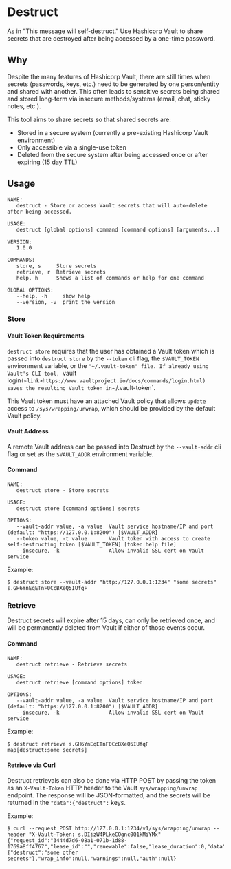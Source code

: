 # Destruct
As in "This message will self-destruct." Use Hashicorp Vault to share secrets that are destroyed after being accessed by a one-time password.

## Why
Despite the many features of Hashicorp Vault, there are still times when secrets (passwords, keys, etc.) need to be generated by one person/entity and shared with another. This often leads to sensitive secrets being shared and stored long-term via insecure methods/systems (email, chat, sticky notes, etc.).

This tool aims to share secrets so that shared secrets are:

* Stored in a secure system (currently a pre-existing Hashicorp Vault environment)
* Only accessible via a single-use token
* Deleted from the secure system after being accessed once or after expiring (15 day TTL)

## Usage
```
NAME:
   destruct - Store or access Vault secrets that will auto-delete after being accessed.

USAGE:
   destruct [global options] command [command options] [arguments...]

VERSION:
   1.0.0

COMMANDS:
   store, s     Store secrets
   retrieve, r  Retrieve secrets
   help, h      Shows a list of commands or help for one command

GLOBAL OPTIONS:
   --help, -h     show help
   --version, -v  print the version
```

### Store
#### Vault Token Requirements
`destruct store` requires that the user has obtained a Vault token which is passed into `destruct store` by the `--token` cli flag, the `$VAULT_TOKEN` environment variable, or the `"~/.vault-token" file. If already using Vault's CLI tool, `vault login` (<link>https://www.vaultproject.io/docs/commands/login.html) saves the resulting Vault token in `~/.vault-token`.

This Vault token must have an attached Vault policy that allows `update` access to `/sys/wrapping/unwrap`, which should be provided by the default Vault policy.

#### Vault Address
A remote Vault address can be passed into Destruct by the `--vault-addr` cli flag or set as the `$VAULT_ADDR` environment variable.

#### Command
```
NAME:
   destruct store - Store secrets

USAGE:
   destruct store [command options] secrets

OPTIONS:
   --vault-addr value, -a value  Vault service hostname/IP and port (default: "https://127.0.0.1:8200") [$VAULT_ADDR]
   --token value, -t value       Vault token with access to create self-destructing token [$VAULT_TOKEN] [token help file]
   --insecure, -k                Allow invalid SSL cert on Vault service
```

Example:
```
$ destruct store --vault-addr "http://127.0.0.1:1234" "some secrets"
s.GH6YnEqETnF0CcBXeQ5IUfqF
```

### Retrieve
Destruct secrets will expire after 15 days, can only be retrieved once, and will be permanently deleted from Vault if either of those events occur.

#### Command
```
NAME:
   destruct retrieve - Retrieve secrets

USAGE:
   destruct retrieve [command options] token

OPTIONS:
   --vault-addr value, -a value  Vault service hostname/IP and port (default: "https://127.0.0.1:8200") [$VAULT_ADDR]
   --insecure, -k                Allow invalid SSL cert on Vault service
```

Example:
```
$ destruct retrieve s.GH6YnEqETnF0CcBXeQ5IUfqF
map[destruct:some secrets]
```

#### Retrieve via Curl
Destruct retrievals can also be done via HTTP POST by passing the token as an `X-Vault-Token` HTTP header to the Vault `sys/wrapping/unwrap` endpoint. The response will be JSON-formatted, and the secrets will be returned in the `"data":{"destruct":` keys.

Example:
```
$ curl --request POST http://127.0.0.1:1234/v1/sys/wrapping/unwrap --header "X-Vault-Token: s.DIjzW4PLkeCOgnc0Q1kMiYMx"
{"request_id":"3444d7d6-08a1-071b-1d88-1769a8ff4767","lease_id":"","renewable":false,"lease_duration":0,"data":{"destruct":"some other secrets"},"wrap_info":null,"warnings":null,"auth":null}
```

